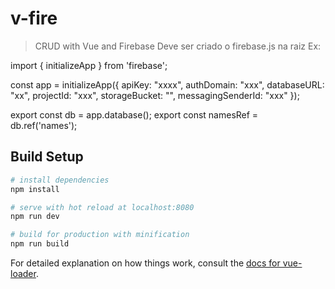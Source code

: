 # v-fire

> CRUD with Vue and Firebase
> Deve ser criado o firebase.js na raiz
> Ex: 

import { initializeApp } from 'firebase';

const app = initializeApp({
    apiKey: "xxxx",
    authDomain: "xxx",
    databaseURL: "xx",
    projectId: "xxx",
    storageBucket: "",
    messagingSenderId: "xxx"
});

export const db = app.database();
export const namesRef = db.ref('names');

## Build Setup

``` bash
# install dependencies
npm install

# serve with hot reload at localhost:8080
npm run dev

# build for production with minification
npm run build
```

For detailed explanation on how things work, consult the [docs for vue-loader](http://vuejs.github.io/vue-loader).
